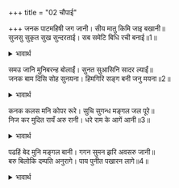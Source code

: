 +++
title = "02 चौपाई"

+++
जनक पाटमहिषी जग जानी। सीय मातु किमि जाइ बखानी॥  
सुजसु सुकृत सुख सुन्दरताई। सब समेटि बिधि रची बनाई॥1॥  

<details><summary>भावार्थ</summary>

जनकजी की जगविख्यात पटरानी और सीताजी की माता का बखान तो हो ही कैसे सकता है। सुयश, सुकृत (पुण्य), सुख और सुन्दरता सबको बटोरकर विधाता ने उन्हें सँवारकर तैयार किया है॥1॥  
</details>

समउ जानि मुनिबरन्ह बोलाईं। सुनत सुआसिनि सादर ल्याईं॥  
जनक बाम दिसि सोह सुनयना। हिमगिरि सङ्ग बनी जनु मयना॥2॥  

<details><summary>भावार्थ</summary>

समय जानकर श्रेष्ठ मुनियों ने उनको बुलवाया। यह सुनते ही सुहागिनी स्त्रियाँ उन्हें आदरपूर्वक ले आईं। सुनयनाजी (जनकजी की पटरानी) जनकजी की बाईं ओर ऐसी सोह रही हैं, मानो हिमाचल के साथ मैनाजी शोभित हों॥2॥  
</details>

कनक कलस मनि कोपर रूरे। सुचि सुगन्ध मङ्गल जल पूरे॥  
निज कर मुदित रायँ अरु रानी। धरे राम के आगें आनी॥3॥  

<details><summary>भावार्थ</summary>

पवित्र, सुगन्धित और मङ्गल जल से भरे सोने के कलश और मणियों की सुन्दर परातें राजा और रानी ने आनन्दित होकर अपने हाथों से लाकर श्री रामचन्द्रजी के आगे रखीं॥3॥  
</details>

पढहिं बेद मुनि मङ्गल बानी। गगन सुमन झरि अवसरु जानी॥  
बरु बिलोकि दम्पति अनुरागे। पाय पुनीत पखारन लागे॥4॥  

<details><summary>भावार्थ</summary>

मुनि मङ्गलवाणी से वेद पढ रहे हैं। सुअवसर जानकर आकाश से फूलों की झडी लग गई है। दूलह को देखकर राजा-रानी प्रेममग्न हो गए और उनके पवित्र चरणों को पखारने लगे॥4॥  
</details>

